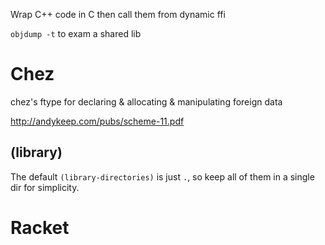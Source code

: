 Wrap C++ code in C then call them from dynamic ffi

`objdump -t` to exam a shared lib

# Chez

chez's ftype for declaring & allocating & manipulating foreign data

http://andykeep.com/pubs/scheme-11.pdf

## (library)

The default `(library-directories)`  is just `.`, so keep all of them in a single dir for simplicity.

# Racket
